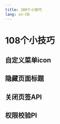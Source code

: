 ```yaml
---
title: 108个小技巧
lang: zn-CN
---
```

# 108个小技巧

## 自定义菜单icon
## 隐藏页面标题
## 关闭页签API
## 权限校验PI
